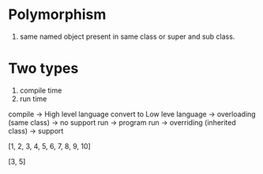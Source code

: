 # Polymorphism

1. same named object present in same class or super and sub class.

# Two types
1. compile time
2. run time

compile -> High level language convert to Low leve language -> overloading (same class) -> no support 
run -> program run  -> overriding (inherited class) -> support


[1, 2, 3, 4, 5, 6, 7, 8, 9, 10]

[3, 5]


